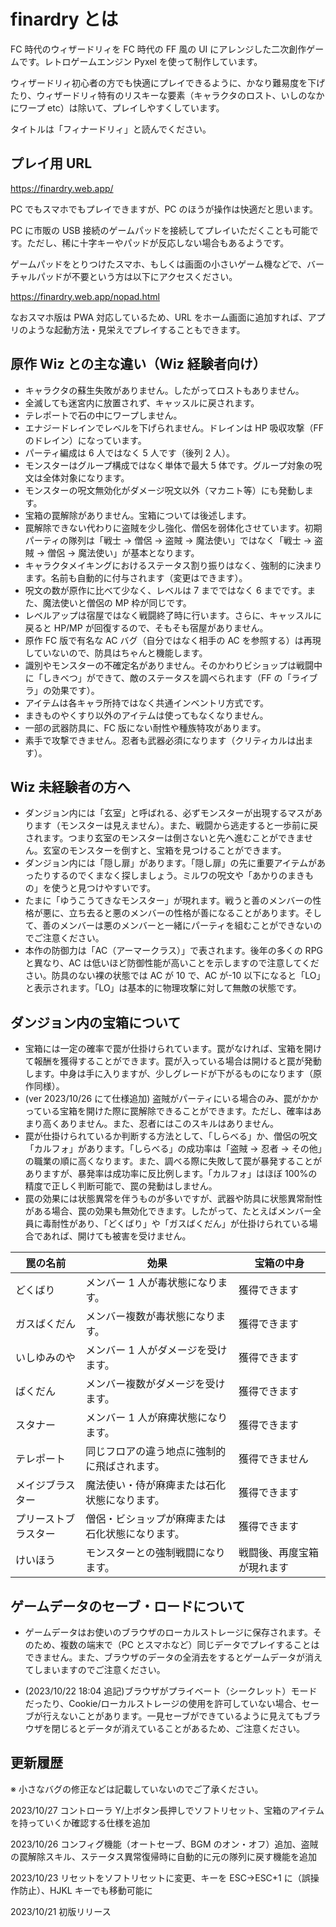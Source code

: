 # finardry とは

FC 時代のウィザードリィを FC 時代の FF 風の UI にアレンジした二次創作ゲームです。レトロゲームエンジン Pyxel を使って制作しています。

ウィザードリィ初心者の方でも快適にプレイできるように、かなり難易度を下げたり、ウィザードリィ特有のリスキーな要素（キャラクタのロスト、いしのなかにワープ etc）は除いて、プレイしやすくしています。

タイトルは「フィナードリィ」と読んでください。

## プレイ用 URL

https://finardry.web.app/

PC でもスマホでもプレイできますが、PC のほうが操作は快適だと思います。

PC に市販の USB 接続のゲームパッドを接続してプレイいただくことも可能です。ただし、稀に十字キーやパッドが反応しない場合もあるようです。

ゲームパッドをとりつけたスマホ、もしくは画面の小さいゲーム機などで、バーチャルパッドが不要という方は以下にアクセスください。

https://finardry.web.app/nopad.html

なおスマホ版は PWA 対応しているため、URL をホーム画面に追加すれば、アプリのような起動方法・見栄えでプレイすることもできます。

## 原作 Wiz との主な違い（Wiz 経験者向け）

- キャラクタの蘇生失敗がありません。したがってロストもありません。
- 全滅しても迷宮内に放置されず、キャッスルに戻されます。
- テレポートで石の中にワープしません。
- エナジードレインでレベルを下げられません。ドレインは HP 吸収攻撃（FF のドレイン）になっています。
- パーティ編成は 6 人ではなく 5 人です（後列 2 人）。
- モンスターはグループ構成ではなく単体で最大 5 体です。グループ対象の呪文は全体対象になります。
- モンスターの呪文無効化がダメージ呪文以外（マカニト等）にも発動します。
- 宝箱の罠解除がありません。宝箱については後述します。
- 罠解除できない代わりに盗賊を少し強化、僧侶を弱体化させています。初期パーティの隊列は「戦士 → 僧侶 → 盗賊 → 魔法使い」ではなく「戦士 → 盗賊 → 僧侶 → 魔法使い」が基本となります。
- キャラクタメイキングにおけるステータス割り振りはなく、強制的に決まります。名前も自動的に付与されます（変更はできます）。
- 呪文の数が原作に比べて少なく、レベルは 7 までではなく 6 までです。また、魔法使いと僧侶の MP 枠が同じです。
- レベルアップは宿屋ではなく戦闘終了時に行います。さらに、キャッスルに戻ると HP/MP が回復するので、そもそも宿屋がありません。
- 原作 FC 版で有名な AC バグ（自分ではなく相手の AC を参照する）は再現していないので、防具はちゃんと機能します。
- 識別やモンスターの不確定名がありません。そのかわりビショップは戦闘中に「しきべつ」ができて、敵のステータスを調べられます（FF の「ライブラ」の効果です）。
- アイテムは各キャラ所持ではなく共通インベントリ方式です。
- まきものやくすり以外のアイテムは使ってもなくなりません。
- 一部の武器防具に、FC 版にない耐性や種族特攻があります。
- 素手で攻撃できません。忍者も武器必須になります（クリティカルは出ます）。

## Wiz 未経験者の方へ

- ダンジョン内には「玄室」と呼ばれる、必ずモンスターが出現するマスがあります（モンスターは見えません）。また、戦闘から逃走すると一歩前に戻されます。つまり玄室のモンスターは倒さないと先へ進むことができません。玄室のモンスターを倒すと、宝箱を見つけることができます。
- ダンジョン内には「隠し扉」があります。「隠し扉」の先に重要アイテムがあったりするのでくまなく探しましょう。ミルワの呪文や「あかりのまきもの」を使うと見つけやすいです。
- たまに「ゆうこうてきなモンスター」が現れます。戦うと善のメンバーの性格が悪に、立ち去ると悪のメンバーの性格が善になることがあります。そして、善のメンバーは悪のメンバーと一緒にパーティを組むことができないのでご注意ください。
- 本作の防御力は「AC（アーマークラス）」で表されます。後年の多くの RPG と異なり、AC は低いほど防御性能が高いことを示しますので注意してください。防具のない裸の状態では AC が 10 で、AC が-10 以下になると「LO」と表示されます。「LO」は基本的に物理攻撃に対して無敵の状態です。

## ダンジョン内の宝箱について

- 宝箱には一定の確率で罠が仕掛けられています。罠がなければ、宝箱を開けて報酬を獲得することができます。罠が入っている場合は開けると罠が発動します。中身は手に入りますが、少しグレードが下がるものになります（原作同様）。
- (ver 2023/10/26 にて仕様追加) 盗賊がパーティにいる場合のみ、罠がかかっている宝箱を開けた際に罠解除できることができます。ただし、確率はあまり高くありません。また、忍者にはこのスキルはありません。
- 罠が仕掛けられているか判断する方法として、「しらべる」か、僧侶の呪文「カルフォ」があります。「しらべる」の成功率は「盗賊 → 忍者 → その他」の職業の順に高くなります。また、調べる際に失敗して罠が暴発することがありますが、暴発率は成功率に反比例します。「カルフォ」はほぼ 100%の精度で正しく判断可能で、罠の発動はしません。
- 罠の効果には状態異常を伴うものが多いですが、武器や防具に状態異常耐性がある場合、罠の効果も無効化できます。したがって、たとえばメンバー全員に毒耐性があり、「どくばり」や「ガスばくだん」が仕掛けられている場合であれば、開けても被害を受けません。

| 罠の名前             | 効果                                             | 宝箱の中身                 |
| -------------------- | ------------------------------------------------ | -------------------------- |
| どくばり             | メンバー 1 人が毒状態になります。                | 獲得できます               |
| ガスばくだん         | メンバー複数が毒状態になります。                 | 獲得できます               |
| いしゆみのや         | メンバー 1 人がダメージを受けます。              | 獲得できます               |
| ばくだん             | メンバー複数がダメージを受けます。               | 獲得できます               |
| スタナー             | メンバー 1 人が麻痺状態になります。              | 獲得できます               |
| テレポート           | 同じフロアの違う地点に強制的に飛ばされます。     | 獲得できません             |
| メイジブラスター     | 魔法使い・侍が麻痺または石化状態になります。     | 獲得できます               |
| プリーストブラスター | 僧侶・ビショップが麻痺または石化状態になります。 | 獲得できます               |
| けいほう             | モンスターとの強制戦闘になります。               | 戦闘後、再度宝箱が現れます |

## ゲームデータのセーブ・ロードについて

- ゲームデータはお使いのブラウザのローカルストレージに保存されます。そのため、複数の端末で（PC とスマホなど）同じデータでプレイすることはできません。また、ブラウザのデータの全消去をするとゲームデータが消えてしまいますのでご注意ください。

- (2023/10/22 18:04 追記)ブラウザがプライベート（シークレット）モードだったり、Cookie/ローカルストレージの使用を許可していない場合、セーブが行えないことがあります。一見セーブができているように見えてもブラウザを閉じるとデータが消えていることがあるため、ご注意ください。

## 更新履歴

※ 小さなバグの修正などは記載していないのでご了承ください。

2023/10/27 コントローラ Y/上ボタン長押しでソフトリセット、宝箱のアイテムを持っていくか確認する仕様を追加

2023/10/26 コンフィグ機能（オートセーブ、BGM のオン・オフ）追加、盗賊の罠解除スキル、ステータス異常復帰時に自動的に元の隊列に戻す機能を追加

2023/10/23 リセットをソフトリセットに変更、キーを ESC→ESC+1 に（誤操作防止）、HJKL キーでも移動可能に

2023/10/21 初版リリース
